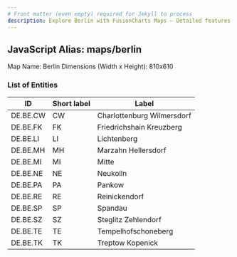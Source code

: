 ```yaml
---
# Front matter (even empty) required for Jekyll to process
description: Explore Berlin with FusionCharts Maps – Detailed features for seamless integration. Try now & enhance your data visualization today! 
---
```


## JavaScript Alias: maps/berlin

Map Name: Berlin
Dimensions (Width x Height): 810x610





### List of Entities

ID | Short label | Label
---|---|---|
DE.BE.CW|CW|Charlottenburg Wilmersdorf
DE.BE.FK|FK|Friedrichshain Kreuzberg
DE.BE.LI|LI|Lichtenberg
DE.BE.MH|MH|Marzahn Hellersdorf
DE.BE.MI|MI|Mitte
DE.BE.NE|NE|Neukolln
DE.BE.PA|PA|Pankow
DE.BE.RE|RE|Reinickendorf
DE.BE.SP|SP|Spandau
DE.BE.SZ|SZ|Steglitz Zehlendorf
DE.BE.TE|TE|Tempelhofschoneberg
DE.BE.TK|TK|Treptow Kopenick

